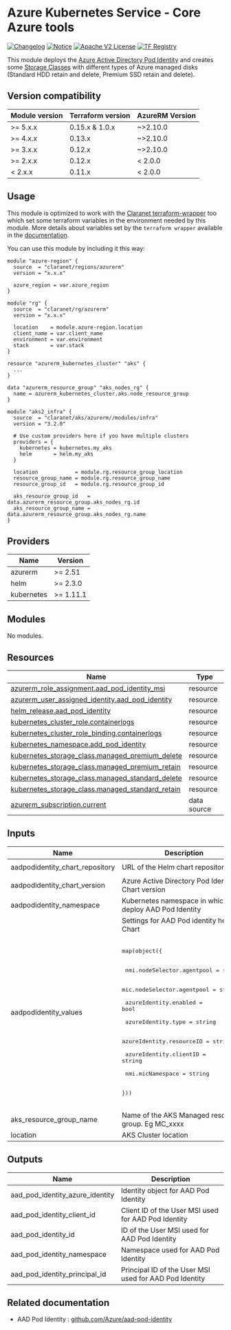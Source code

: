 # Azure Kubernetes Service - Core Azure tools
[![Changelog](https://img.shields.io/badge/changelog-release-green.svg)](CHANGELOG.md) [![Notice](https://img.shields.io/badge/notice-copyright-yellow.svg)](NOTICE) [![Apache V2 License](https://img.shields.io/badge/license-Apache%20V2-orange.svg)](LICENSE) [![TF Registry](https://img.shields.io/badge/terraform-registry-blue.svg)](https://registry.terraform.io/modules/claranet/aks/azurerm/latest/submodules/infra)

This module deploys the [Azure Active Directory Pod Identity](https://github.com/Azure/aad-pod-identity) and creates some 
[Storage Classes](https://kubernetes.io/docs/concepts/storage/storage-classes/) with different types of Azure managed disks (Standard HDD retain and delete, Premium SSD retain and delete).

## Version compatibility

| Module version | Terraform version | AzureRM Version |
| -------------- | ----------------- | --------------- |
| >= 5.x.x       | 0.15.x & 1.0.x    | ~>2.10.0        |
| >= 4.x.x       | 0.13.x            | ~>2.10.0        |
| >= 3.x.x       | 0.12.x            | ~>2.10.0        |
| >= 2.x.x       | 0.12.x            | < 2.0.0         |
| < 2.x.x        | 0.11.x            | < 2.0.0         |

## Usage

This module is optimized to work with the [Claranet terraform-wrapper](https://github.com/claranet/terraform-wrapper) too which set some terraform variables in the environment needed by this module.
More details about variables set by the `terraform wrapper` available in the [documentation](https://github.com/claranet/terraform-wrapper#environment).

You can use this module by including it this way:

```hcl
module "azure-region" {
  source  = "claranet/regions/azurerm"
  version = "x.x.x"

  azure_region = var.azure_region
}

module "rg" {
  source  = "claranet/rg/azurerm"
  version = "x.x.x"

  location    = module.azure-region.location
  client_name = var.client_name
  environment = var.environment
  stack       = var.stack
}

resource "azurerm_kubernetes_cluster" "aks" {
  ...
}

data "azurerm_resource_group" "aks_nodes_rg" {
  name = azurerm_kubernetes_cluster.aks.node_resource_group
}

module "aks2_infra" {
  source  = "claranet/aks/azurerm//modules/infra"
  version = "3.2.0"
  
  # Use custom providers here if you have multiple clusters
  providers = {
    kubernetes = kubernetes.my_aks
    helm       = helm.my_aks
  }

  location            = module.rg.resource_group_location
  resource_group_name = module.rg.resource_group_name
  resource_group_id   = module.rg.resource_group_id

  aks_resource_group_id   = data.azurerm_resource_group.aks_nodes_rg.id
  aks_resource_group_name = data.azurerm_resource_group.aks_nodes_rg.name
}
```

<!-- BEGIN_TF_DOCS -->
## Providers

| Name | Version |
|------|---------|
| azurerm | >= 2.51 |
| helm | >= 2.3.0 |
| kubernetes | >= 1.11.1 |

## Modules

No modules.

## Resources

| Name | Type |
|------|------|
| [azurerm_role_assignment.aad_pod_identity_msi](https://registry.terraform.io/providers/hashicorp/azurerm/latest/docs/resources/role_assignment) | resource |
| [azurerm_user_assigned_identity.aad_pod_identity](https://registry.terraform.io/providers/hashicorp/azurerm/latest/docs/resources/user_assigned_identity) | resource |
| [helm_release.aad_pod_identity](https://registry.terraform.io/providers/hashicorp/helm/latest/docs/resources/release) | resource |
| [kubernetes_cluster_role.containerlogs](https://registry.terraform.io/providers/hashicorp/kubernetes/latest/docs/resources/cluster_role) | resource |
| [kubernetes_cluster_role_binding.containerlogs](https://registry.terraform.io/providers/hashicorp/kubernetes/latest/docs/resources/cluster_role_binding) | resource |
| [kubernetes_namespace.add_pod_identity](https://registry.terraform.io/providers/hashicorp/kubernetes/latest/docs/resources/namespace) | resource |
| [kubernetes_storage_class.managed_premium_delete](https://registry.terraform.io/providers/hashicorp/kubernetes/latest/docs/resources/storage_class) | resource |
| [kubernetes_storage_class.managed_premium_retain](https://registry.terraform.io/providers/hashicorp/kubernetes/latest/docs/resources/storage_class) | resource |
| [kubernetes_storage_class.managed_standard_delete](https://registry.terraform.io/providers/hashicorp/kubernetes/latest/docs/resources/storage_class) | resource |
| [kubernetes_storage_class.managed_standard_retain](https://registry.terraform.io/providers/hashicorp/kubernetes/latest/docs/resources/storage_class) | resource |
| [azurerm_subscription.current](https://registry.terraform.io/providers/hashicorp/azurerm/latest/docs/data-sources/subscription) | data source |

## Inputs

| Name | Description | Type | Default | Required |
|------|-------------|------|---------|:--------:|
| aadpodidentity\_chart\_repository | URL of the Helm chart repository | `string` | `"https://raw.githubusercontent.com/Azure/aad-pod-identity/master/charts"` | no |
| aadpodidentity\_chart\_version | Azure Active Directory Pod Identity Chart version | `string` | `"2.0.0"` | no |
| aadpodidentity\_namespace | Kubernetes namespace in which to deploy AAD Pod Identity | `string` | `"system-aadpodid"` | no |
| aadpodidentity\_values | Settings for AAD Pod identity helm Chart <br /><br><pre>map(object({ <br /><br>  nmi.nodeSelector.agentpool  = string <br /><br>  mic.nodeSelector.agentpool  = string <br /><br>  azureIdentity.enabled       = bool <br /><br>  azureIdentity.type          = string <br /><br>  azureIdentity.resourceID    = string <br /><br>  azureIdentity.clientID      = string <br /><br>  nmi.micNamespace            = string <br /><br>}))<br /><br></pre> | `map(string)` | `{}` | no |
| aks\_resource\_group\_name | Name of the AKS Managed resource group. Eg MC\_xxxx | `string` | n/a | yes |
| location | AKS Cluster location | `string` | n/a | yes |

## Outputs

| Name | Description |
|------|-------------|
| aad\_pod\_identity\_azure\_identity | Identity object for AAD Pod Identity |
| aad\_pod\_identity\_client\_id | Client ID of the User MSI used for AAD Pod Identity |
| aad\_pod\_identity\_id | ID of the User MSI used for AAD Pod Identity |
| aad\_pod\_identity\_namespace | Namespace used for AAD Pod Identity |
| aad\_pod\_identity\_principal\_id | Principal ID of the User MSI used for AAD Pod Identity |
<!-- END_TF_DOCS -->
## Related documentation

- AAD Pod Identity : [github.com/Azure/aad-pod-identity](https://github.com/Azure/aad-pod-identity)

